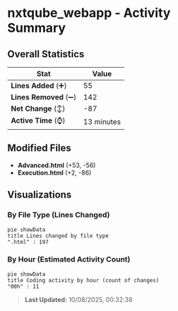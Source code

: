 # nxtqube_webapp - Activity Summary 

## Overall Statistics

| Stat                   | Value                                                             |
| ---------------------- | ----------------------------------------------------------------- |
| **Lines Added** (➕)   | 55                                          |
| **Lines Removed** (➖) | 142                                        |
| **Net Change** (↕)    | -87                |
| **Active Time** (⌚)   | 13 minutes |


## Modified Files
- **Advanced.html** (+53, -56)
- **Execution.html** (+2, -86)

## Visualizations

### By File Type (Lines Changed)

```mermaid
pie showData
title Lines changed by file type
".html" : 197
```

### By Hour (Estimated Activity Count)

```mermaid
pie showData
title Coding activity by hour (count of changes)
"00h" : 11
```


> **Last Updated:** 10/08/2025, 00:32:38